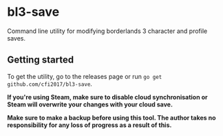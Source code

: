 # bl3-save

Command line utility for modifying borderlands 3 character and profile saves.

## Getting started

To get the utility, go to the releases page or run `go get github.com/cfi2017/bl3-save`.

**If you're using Steam, make sure to disable cloud synchronisation or Steam will overwrite your changes with your cloud save.**

**Make sure to make a backup before using this tool. The author takes no responsibility for any loss of progress as a result of this.**

